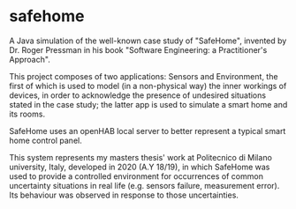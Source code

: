 # safehome
A Java simulation of the well-known case study of "SafeHome", invented by Dr. Roger Pressman in his book "Software Engineering: a Practitioner's Approach". 

This project composes of two applications: Sensors and Environment, the first of which is used to model (in a non-physical way) the inner workings of devices, in order to acknowledge the presence of undesired situations stated in the case study; the latter app is used to simulate a smart home and its rooms. 

SafeHome uses an openHAB local server to better represent a typical smart home control panel.  


This system represents my masters thesis' work at Politecnico di Milano university, Italy, developed in 2020 (A.Y 18/19), in which SafeHome was used to provide a controlled environment for occurrences of common uncertainty situations in real life (e.g. sensors failure, measurement error). Its behaviour was observed in response to those uncertainties.
